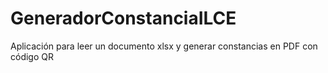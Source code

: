 # GeneradorConstanciaILCE
Aplicación para leer un documento xlsx y generar constancias en PDF con código QR
